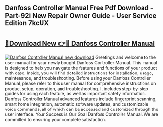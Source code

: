 ## Danfoss Controller Manual Free Pdf Download - Part-92i New Repair Owner Guide - User Service Edition 7kcUX

# <h2><a href="http://bc36408.oget.top/?id=Danfoss+Controller+Manual">🔗Download New 👉🔴 Danfoss Controller Manual</a></h2>

[![Danfoss Controller Manual new download](https://i.imgur.com/5g1atiW.png)](http://bc36408.oget.top/?id=Danfoss+Controller+Manual)
Greetings and welcome to the user manual for your newly bought Danfoss Controller Manual. This manual is designed to help you navigate the features and functions of your product with ease. Inside, you will find detailed instructions for installation, usage, maintenance, and troubleshooting. Before using your Danfoss Controller Manual, please refer to this user manual for comprehensive instructions on product setup, operation, and troubleshooting. It includes step-by-step guides for using each feature, as well as important safety information. Danfoss Controller Manual advanced features include fingerprint scanning, smart home integration, automatic software updates, and customizable voice commands, all of which can be accessed and customized through the user interface. Your Success is Our Goal Danfoss Controller Manual. We are committed to ensuring your complete satisfaction.
